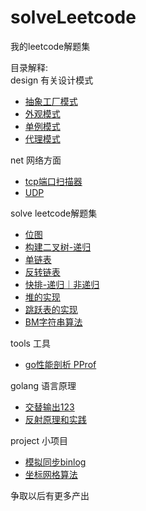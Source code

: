 # solveLeetcode
我的leetcode解题集


目录解释:  
design  有关设计模式  
* [抽象工厂模式](https://github.com/bazhihu/solveLeetcode/blob/master/design/abstractfactory.go)
* [外观模式](https://github.com/bazhihu/solveLeetcode/blob/master/design/facade.go)
* [单例模式](https://github.com/bazhihu/solveLeetcode/blob/master/design/singleton.go)
* [代理模式](https://github.com/bazhihu/solveLeetcode/blob/master/design/proxy.go)


net 网络方面  

* [tcp端口扫描器](https://github.com/bazhihu/solveLeetcode/blob/master/net/TCPshaomiao.go)
* [UDP](https://github.com/bazhihu/solveLeetcode/blob/master/net/UDP.go)

solve leetcode解题集  
* [位图](https://github.com/bazhihu/solveLeetcode/blob/master/solve/bitMap.go)
* [构建二叉树-递归](https://github.com/bazhihu/solveLeetcode/blob/master/solve/buildTree.go)
* [单链表](https://github.com/bazhihu/solveLeetcode/blob/master/solve/partition.go)
* [反转链表](https://github.com/bazhihu/solveLeetcode/blob/master/solve/reverseBetween.go)
* [快排-递归｜非递归](https://github.com/bazhihu/solveLeetcode/blob/master/solve/QuickSort.go)
* [堆的实现](https://github.com/bazhihu/solveLeetcode/blob/master/solve/simpleHeap.go)
* [跳跃表的实现](https://github.com/bazhihu/solveLeetcode/blob/master/solve/skiplist.go)
* [BM字符串算法](https://github.com/bazhihu/solveLeetcode/blob/master/solve/string.go)


tools 工具  

* [go性能剖析 PProf](https://github.com/bazhihu/solveLeetcode/blob/master/tools/pprof.go)

golang 语言原理

* [交替输出123](https://github.com/bazhihu/solveLeetcode/blob/master/golang/jiaoti.go)
* [反射原理和实践](https://github.com/bazhihu/solveLeetcode/blob/master/golang/reflection.go)


project 小项目
* [模拟同步binlog](https://github.com/bazhihu/solveLeetcode/blob/master/project/binlog/)
* [坐标网格算法](https://github.com/bazhihu/solveLeetcode/blob/master/project/coordinateGrid/)


争取以后有更多产出  
